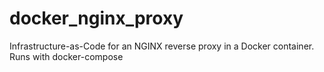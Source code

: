 # docker_nginx_proxy
Infrastructure-as-Code for an NGINX reverse proxy in a Docker container. Runs with docker-compose
